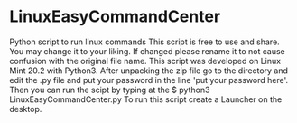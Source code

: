 # LinuxEasyCommandCenter
Python script to run linux commands
This script is free to use and share. You may change it to your liking.
If changed please rename it to not cause confusion with the original file name.
This script was developed on Linux Mint 20.2 with Python3.
After unpacking the zip file go to the directory and edit the .py
file and put your password in the line 'put your password here'.
Then you can run the scipt by typing at the $ python3 LinuxEasyCommandCenter.py
To run this script create a Launcher on the desktop.
